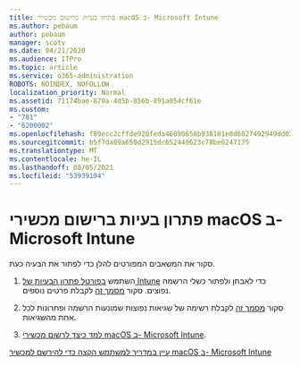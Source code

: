 ```yaml
---
title: פתרון בעיות ברישום מכשירי macOS ב- Microsoft Intune
ms.author: pebaum
author: pebaum
manager: scotv
ms.date: 04/21/2020
ms.audience: ITPro
ms.topic: article
ms.service: o365-administration
ROBOTS: NOINDEX, NOFOLLOW
localization_priority: Normal
ms.assetid: 71174bae-870a-4d5b-856b-891a054cf61e
ms.custom:
- "781"
- "6200002"
ms.openlocfilehash: f89ecc2cffde920feda46090658b938101e0d6027492949dd03612c2b0811555
ms.sourcegitcommit: b5f7da89a650d2915dc652449623c78be6247175
ms.translationtype: MT
ms.contentlocale: he-IL
ms.lasthandoff: 08/05/2021
ms.locfileid: "53939194"
---
```

# <a name="troubleshoot-issues-with-enrolling-macos-devices-in-microsoft-intune"></a>פתרון בעיות ברישום מכשירי macOS ב- Microsoft Intune

סקור את המשאבים המפורטים להלן כדי לפתור את הבעיה כעת.
  
1. השתמש [בפורטל פתרון הבעיות של Intune](https://devicemanagement.microsoft.com/#blade/Microsoft_Intune_DeviceSettings/TroubleshootBlade) כדי לאבחן ולפתור כשלי הרשמה נפוצים. סקור [מסמך זה](https://docs.microsoft.com/intune/help-desk-operators) לקבלת פרטים נוספים.

2. סקור [מסמך זה](https://docs.microsoft.com/troubleshoot/mem/intune/troubleshoot-device-enrollment-in-intune) לקבלת רשימה של שגיאות נפוצות שמונעות הרשמה ופתרונות לכל אחת מהשגיאות.

3. [למד כיצד לרשום מכשירי macOS ב- Microsoft Intune](https://docs.microsoft.com/intune/macos-enroll).

[עיין במדריך למשתמש הקצה כדי להירשם למכשיר macOS ב- Microsoft Intune](https://docs.microsoft.com/intune-user-help/enroll-your-device-in-intune-macos-cp)
  
